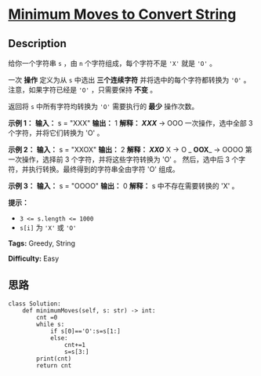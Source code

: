 # [Minimum Moves to Convert String][title]

## Description

给你一个字符串 `s` ，由 `n` 个字符组成，每个字符不是 `'X'` 就是 `'O'` 。

一次 **操作** 定义为从 `s` 中选出 **三个连续字符** 并将选中的每个字符都转换为 `'O'` 。注意，如果字符已经是 `'O'` ，只需要保持
**不变** 。

返回将 `s` 中所有字符均转换为 `'O'` 需要执行的  **最少**  操作次数。



**示例 1：**
            **输入：** s = "XXX"    **输出：** 1    **解释： _XXX_** -> OOO    一次操作，选中全部 3 个字符，并将它们转换为 'O' 。    

**示例 2：**
            **输入：** s = "XXOX"    **输出：** 2    **解释： _XXO_** X -> O _ **OOX**_ -> OOOO    第一次操作，选择前 3 个字符，并将这些字符转换为 'O' 。    然后，选中后 3 个字符，并执行转换。最终得到的字符串全由字符 'O' 组成。

**示例 3：**
            **输入：** s = "OOOO"    **输出：** 0    **解释：** s 中不存在需要转换的 'X' 。    



**提示：**

  * `3 <= s.length <= 1000`
  * `s[i]` 为 `'X'` 或 `'O'`


**Tags:** Greedy, String

**Difficulty:** Easy

## 思路

``` python3
class Solution:
    def minimumMoves(self, s: str) -> int:
        cnt =0
        while s:
            if s[0]=='O':s=s[1:]
            else: 
                cnt+=1
                s=s[3:]
        print(cnt)
        return cnt
```

[title]: https://leetcode-cn.com/problems/minimum-moves-to-convert-string
